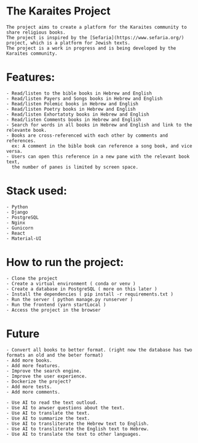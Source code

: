 # The Karaites Project

    The project aims to create a platform for the Karaites community to share religious books.
    The project is inspired by the [Sefaria](https://www.sefaria.org/) project, which is a platform for Jewish texts.
    The project is a work in progress and is being developed by the Karaites community.

# Features:
    - Read/listen to the bible books in Hebrew and English
    - Read/listen Payers and Songs books in Hebrew and English
    - Read/listen Polemic books in Hebrew and English
    - Read/listen Poetry books in Hebrew and English
    - Read/listen Exhortatoty books in Hebrew and English
    - Read/listen Comments books in Hebrew and English
    - Search for words in all books in Hebrew and English and link to the relevante book.
    - Books are cross-referenced with each other by comments and references.
      ex: A comment in the bible book can reference a song book, and vice versa.
    - Users can open this reference in a new pane with the relevant book text, 
      the number of panes is limited by screen space.
    

# Stack used:
    - Python
    - Django
    - PostgreSQL
    - Nginx
    - Gunicorn
    - React
    - Material-UI


# How to run the project:

    - Clone the project
    - Create a virtual environment ( conda or venv )
    - Create a database in PostgreSQL ( more on this later )
    - Install the dependencies ( pip install -r requirements.txt )
    - Run the server ( python manage.py runserver )
    - Run the frontend (yarn startLocal )
    - Access the project in the browser

# Future
    
    - Convert all books to better format. (right now the database has two formats an old and the beter format)
    - Add more books.
    - Add more features.
    - Improve the search engine.
    - Improve the user experience.
    - Dockerize the project? 
    - Add more tests.
    - Add more comments.

    - Use AI to read the text outloud.
    - Use AI to anwser questions about the text.
    - Use AI to translate the text.
    - Use AI to summarize the text.
    - Use AI to transliterate the Hebrew text to English.
    - Use AI to transliterate the English text to Hebrew.
    - Use AI to translate the text to other languages.
